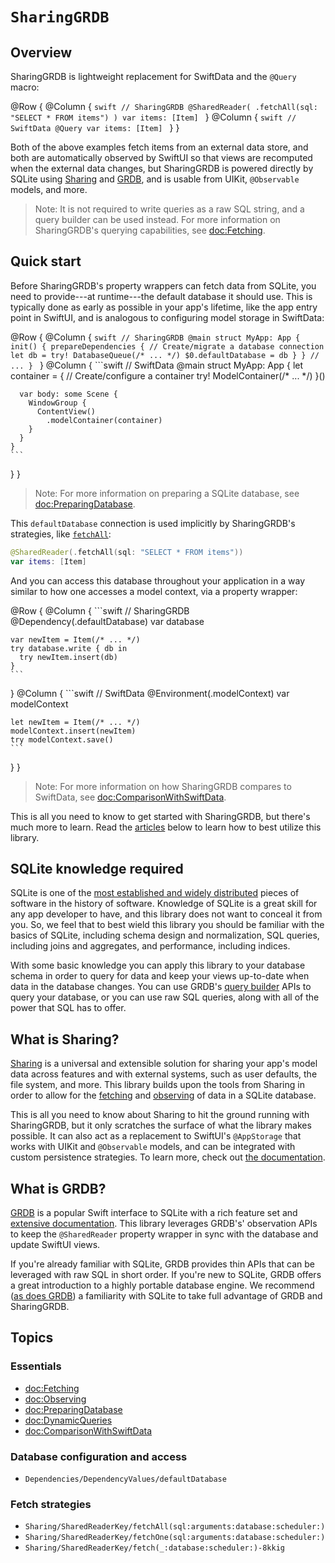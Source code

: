# ``SharingGRDB``

## Overview

SharingGRDB is lightweight replacement for SwiftData and the `@Query` macro:

@Row {
  @Column {
    ```swift
    // SharingGRDB
    @SharedReader(
      .fetchAll(sql: "SELECT * FROM items")
    )
    var items: [Item]
    ```
  }
  @Column {
    ```swift
    // SwiftData
    @Query
    var items: [Item]
    ```
  }
}

Both of the above examples fetch items from an external data store, and both are automatically
observed by SwiftUI so that views are recomputed when the external data changes, but SharingGRDB is
powered directly by SQLite using [Sharing](#What-is-Sharing) and [GRDB](#What-is-GRDB), and is
usable from UIKit, `@Observable` models, and more.

> Note: It is not required to write queries as a raw SQL string, and a query builder can be used 
> instead. For more information on SharingGRDB's querying capabilities, see <doc:Fetching>.

## Quick start

Before SharingGRDB's property wrappers can fetch data from SQLite, you need to provide---at
runtime---the default database it should use. This is typically done as early as possible in your
app's lifetime, like the app entry point in SwiftUI, and is analogous to configuring model storage
in SwiftData:

@Row {
  @Column {
    ```swift
    // SharingGRDB
    @main
    struct MyApp: App {
      init() {
        prepareDependencies {
          // Create/migrate a database connection
          let db = try! DatabaseQueue(/* ... */)
          $0.defaultDatabase = db
        }
      }
      // ...
    }
    ```
  }
  @Column {
    ```swift
    // SwiftData
    @main
    struct MyApp: App {
      let container = { 
        // Create/configure a container
        try! ModelContainer(/* ... */)
      }()
      
      var body: some Scene {
        WindowGroup {
          ContentView()
            .modelContainer(container)
        }
      }
    }
    ```
  }
}

> Note: For more information on preparing a SQLite database, see <doc:PreparingDatabase>.

This `defaultDatabase` connection is used implicitly by SharingGRDB's strategies, like 
 [`fetchAll`](<doc:Sharing/SharedReaderKey/fetchAll(sql:arguments:database:animation:)>):

```swift
@SharedReader(.fetchAll(sql: "SELECT * FROM items"))
var items: [Item]
```

And you can access this database throughout your application in a way similar to how one accesses
a model context, via a property wrapper:

@Row {
  @Column {
    ```swift
    // SharingGRDB
    @Dependency(\.defaultDatabase) var database
    
    var newItem = Item(/* ... */)
    try database.write { db in
      try newItem.insert(db)
    }
    ```
  }
  @Column {
    ```swift
    // SwiftData
    @Environment(\.modelContext) var modelContext
    
    let newItem = Item(/* ... */)
    modelContext.insert(newItem)
    try modelContext.save()
    ```
  }
}

> Note: For more information on how SharingGRDB compares to SwiftData, see
> <doc:ComparisonWithSwiftData>.

This is all you need to know to get started with SharingGRDB, but there's much more to learn. Read
the [articles](#Essentials) below to learn how to best utilize this library.

## SQLite knowledge required

SQLite is one of the 
 [most established and widely distributed](https://www.sqlite.org/mostdeployed.html) pieces of 
software in the history of software. Knowledge of SQLite is a great skill for any app developer to
have, and this library does not want to conceal it from you. So, we feel that to best wield this
library you should be familiar with the basics of SQLite, including schema design and normalization,
SQL queries, including joins and aggregates, and performance, including indices.

With some basic knowledge you can apply this library to your database schema in order to query
for data and keep your views up-to-date when data in the database changes. You can use GRDB's
[query builder][query-interface] APIs to query your database, or you can use raw SQL queries, 
along with all of the power that SQL has to offer.

[query-interface]: https://swiftpackageindex.com/groue/grdb.swift/master/documentation/grdb/queryinterface

## What is Sharing?

[Sharing](https://github.com/pointfreeco/swift-sharing) is a universal and extensible solution for
sharing your app's model data across features and with external systems, such as user defaults,
the file system, and more. This library builds upon the tools from Sharing in order to allow for
the [fetching](<doc:Fetching>) and [observing](<doc:Observing>) of data in a SQLite database.

This is all you need to know about Sharing to hit the ground running with SharingGRDB, but it only
scratches the surface of what the library makes possible. It can also act as a replacement to
SwiftUI's `@AppStorage` that works with UIKit and `@Observable` models, and can be integrated
with custom persistence strategies. To learn more, check out
[the documentation](https://swiftpackageindex.com/pointfreeco/swift-sharing/main/documentation/sharing/).

## What is GRDB?

[GRDB](https://github.com/groue/GRDB.swift) is a popular Swift interface to SQLite with a rich
feature set and
[extensive documentation](https://swiftpackageindex.com/groue/GRDB.swift/documentation/grdb).
This library leverages GRDB's' observation APIs to keep the `@SharedReader` property wrapper in
sync with the database and update SwiftUI views.

If you're already familiar with SQLite, GRDB provides thin APIs that can be leveraged with raw SQL
in short order. If you're new to SQLite, GRDB offers a great introduction to a highly portable
database engine. We recommend
([as does GRDB](https://github.com/groue/GRDB.swift?tab=readme-ov-file#documentation)) a familiarity
with SQLite to take full advantage of GRDB and SharingGRDB.

## Topics

### Essentials

- <doc:Fetching>
- <doc:Observing>
- <doc:PreparingDatabase>
- <doc:DynamicQueries>
- <doc:ComparisonWithSwiftData>

### Database configuration and access

- ``Dependencies/DependencyValues/defaultDatabase``

### Fetch strategies

- ``Sharing/SharedReaderKey/fetchAll(sql:arguments:database:scheduler:)``
- ``Sharing/SharedReaderKey/fetchOne(sql:arguments:database:scheduler:)``
- ``Sharing/SharedReaderKey/fetch(_:database:scheduler:)-8kkig``
